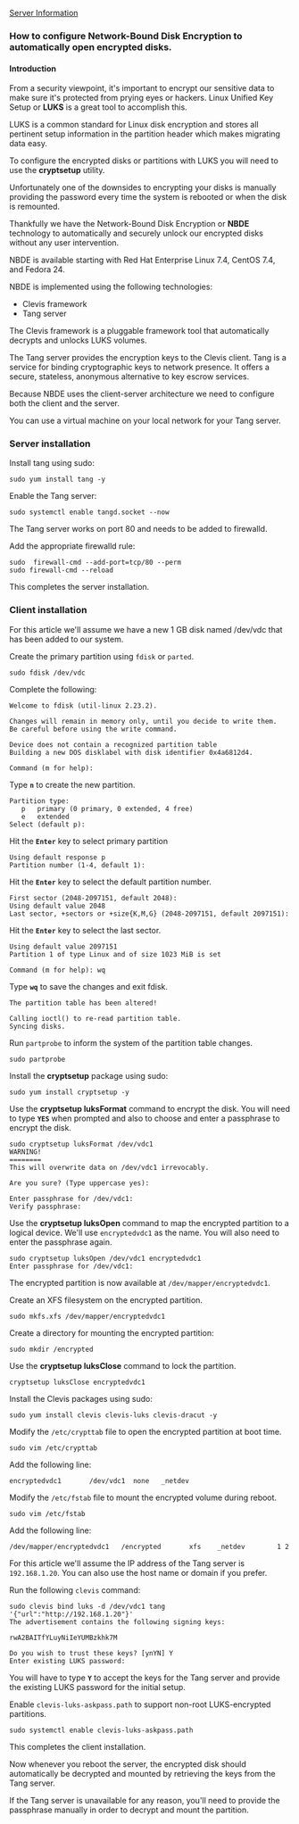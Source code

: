 
[Server Information](https://github.com/curtwarfield/website/server.md/)

### How to configure Network-Bound Disk Encryption to automatically open encrypted disks.

#### Introduction

From a security viewpoint, it's important to encrypt our sensitive data to make sure it's protected from prying eyes or hackers. Linux Unified Key Setup or **LUKS** is a great tool to accomplish this.

LUKS is a common standard for Linux disk encryption and stores all pertinent setup information in the partition header which makes migrating data easy.

To configure the encrypted disks or partitions with LUKS you will need to use the **cryptsetup** utility.

Unfortunately one of the downsides to encrypting your disks is manually providing the password every time the system is rebooted or when the disk is remounted. 

Thankfully we have the Network-Bound Disk Encryption or **NBDE** technology to automatically and securely unlock our encrypted disks without any user intervention. 

NBDE is available starting with Red Hat Enterprise Linux 7.4,  CentOS 7.4, and Fedora 24. 

NBDE is implemented using the following technologies:

- Clevis framework 
- Tang server

The Clevis framework is a pluggable framework tool that automatically decrypts and unlocks LUKS volumes.

The Tang server provides the encryption keys to the Clevis client. Tang is a service for binding cryptographic keys to network presence. It offers a secure, stateless, anonymous alternative to key escrow services.

Because NBDE uses the client-server architecture we need to configure both the client and the server.

You can use a virtual machine on your local network for your Tang server.

### Server installation

Install tang using sudo:

~~~
sudo yum install tang -y
~~~

Enable the Tang server:

~~~
sudo systemctl enable tangd.socket --now
~~~

The Tang server works on port 80 and needs to be added to firewalld.

Add the appropriate firewalld rule: 

~~~
sudo  firewall-cmd --add-port=tcp/80 --perm
sudo firewall-cmd --reload
~~~

This completes the server installation.

### Client installation

For this article we'll assume we have a  new 1 GB disk named /dev/vdc that has been added to our system. 

Create the primary partition using `fdisk` or `parted`.

~~~
sudo fdisk /dev/vdc
~~~

Complete the following:

~~~
Welcome to fdisk (util-linux 2.23.2).

Changes will remain in memory only, until you decide to write them.
Be careful before using the write command.

Device does not contain a recognized partition table
Building a new DOS disklabel with disk identifier 0x4a6812d4.

Command (m for help): 
~~~

Type **`n`** to create the new partition.

~~~
Partition type:
   p   primary (0 primary, 0 extended, 4 free)
   e   extended   
Select (default p):
~~~ 

Hit the **`Enter`** key to select primary partition

~~~
Using default response p
Partition number (1-4, default 1):
~~~ 

Hit the **`Enter`** key to select the default partition number.

~~~
First sector (2048-2097151, default 2048): 
Using default value 2048
Last sector, +sectors or +size{K,M,G} (2048-2097151, default 2097151):
~~~

Hit the **`Enter`** key to select the last sector.

~~~
Using default value 2097151
Partition 1 of type Linux and of size 1023 MiB is set

Command (m for help): wq
~~~

Type **`wq`** to save the changes and exit fdisk.

~~~
The partition table has been altered!

Calling ioctl() to re-read partition table.
Syncing disks.
~~~

Run `partprobe` to inform the system of the partition table changes.

~~~
sudo partprobe
~~~

Install the **cryptsetup** package using sudo:

~~~
sudo yum install cryptsetup -y
~~~

Use the **cryptsetup luksFormat** command to encrypt the disk. You will need to type **`YES`** when prompted and also to choose and enter a passphrase to encrypt the disk.

~~~
sudo cryptsetup luksFormat /dev/vdc1
WARNING!
========
This will overwrite data on /dev/vdc1 irrevocably.

Are you sure? (Type uppercase yes):

Enter passphrase for /dev/vdc1: 
Verify passphrase:
~~~

Use the **cryptsetup luksOpen** command to map the encrypted partition to a logical device. We'll use `encryptedvdc1` as the name. You will also need to enter the passphrase again.

~~~
sudo cryptsetup luksOpen /dev/vdc1 encryptedvdc1
Enter passphrase for /dev/vdc1: 
~~~

The encrypted partition is now available at `/dev/mapper/encryptedvdc1`.

Create an XFS filesystem on the encrypted partition.

~~~
sudo mkfs.xfs /dev/mapper/encryptedvdc1
~~~

Create a directory for mounting the encrypted partition:

~~~
sudo mkdir /encrypted
~~~

Use the **cryptsetup luksClose** command to lock the partition.

~~~
cryptsetup luksClose encryptedvdc1
~~~

Install the Clevis packages using sudo:

~~~
sudo yum install clevis clevis-luks clevis-dracut -y
~~~

Modify the `/etc/crypttab` file to open the encrypted partition at boot time.

~~~
sudo vim /etc/crypttab
~~~

Add the following line:

~~~
encryptedvdc1       /dev/vdc1  none   _netdev
~~~

Modify the `/etc/fstab` file to mount the encrypted volume during reboot.

~~~
sudo vim /etc/fstab
~~~

Add the following line:

~~~
/dev/mapper/encryptedvdc1   /encrypted       xfs    _netdev        1 2
~~~

For this article we'll assume the IP address of the Tang server is `192.168.1.20`.  You can also use the host name or domain if you prefer.

Run the following `clevis` command:

~~~
sudo clevis bind luks -d /dev/vdc1 tang '{"url":"http://192.168.1.20"}'
The advertisement contains the following signing keys:

rwA2BAITfYLuyNiIeYUMBzkhk7M

Do you wish to trust these keys? [ynYN] Y
Enter existing LUKS password: 
~~~

You will have to type **`Y`** to accept the keys for the Tang server and provide the existing LUKS password for the initial setup. 

Enable `clevis-luks-askpass.path` to support non-root LUKS-encrypted partitions.

~~~
sudo systemctl enable clevis-luks-askpass.path
~~~

This completes the client installation.

Now whenever you reboot the server, the encrypted disk should automatically be decrypted and mounted by retrieving the keys from the Tang server.

If the Tang server is unavailable for any reason, you'll need to provide the passphrase manually in order to decrypt and mount the partition.
